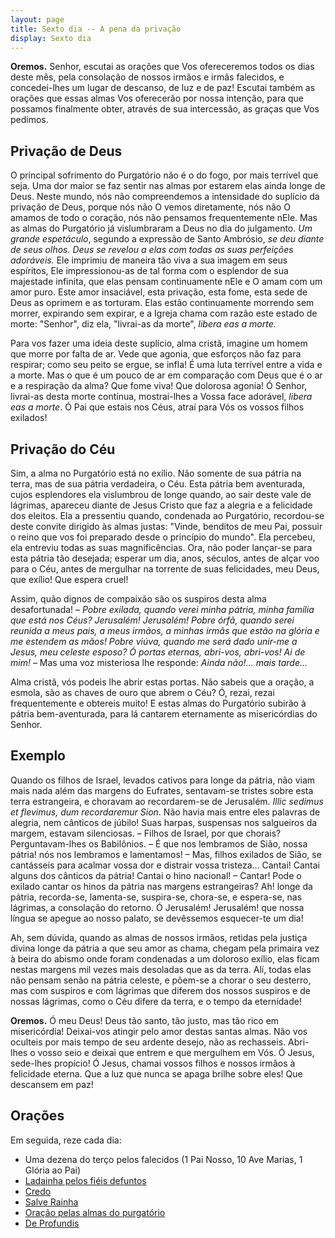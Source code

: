 ```yaml
---
layout: page
title: Sexto dia -- A pena da privação
display: Sexto dia
---
```



**Oremos.** Senhor, escutai as orações que Vos ofereceremos todos os dias deste mês, pela consolação de nossos irmãos e irmãs falecidos, e concedei-lhes um lugar de descanso, de luz e de paz! Escutai também as orações que essas almas Vos oferecerão por nossa intenção, para que possamos finalmente obter, através de sua intercessão, as graças que Vos pedimos.


## Privação de Deus

O principal sofrimento do Purgatório não é o do fogo, por mais terrível que seja. Uma dor maior se faz sentir nas almas por estarem elas ainda longe de Deus. Neste mundo, nós não compreendemos a intensidade do suplício da privação de Deus, porque nós não O vemos diretamente, nós não O amamos de todo o coração, nós não pensamos frequentemente nEle. Mas as almas do Purgatório já vislumbraram a Deus no dia do julgamento. _Um grande espetáculo_, segundo a expressão de Santo Ambrósio, _se deu diante de seus olhos. Deus se revelou a elas com todas as suas perfeições adoráveis._ Ele imprimiu de maneira tão viva a sua imagem em seus espíritos, Ele impressionou-as de tal forma com o esplendor de sua majestade infinita, que elas pensam continuamente nEle e O amam com um amor puro. Este amor insaciável, esta privação, esta fome, esta sede de Deus as oprimem e as torturam. Elas estão continuamente morrendo sem morrer, expirando sem expirar, e a Igreja chama com razão este estado de morte: "Senhor", diz ela, "livrai-as da morte", _libera eas a morte._

Para vos fazer uma ideia deste suplício, alma cristã, imagine um homem que morre por falta de ar. Vede que agonia, que esforços não faz para respirar; como seu peito se ergue, se infla! É uma luta terrível entre a vida e a morte. Mas o que é um pouco de ar em comparação com Deus que é o ar e a respiração da alma? Que fome viva! Que dolorosa agonia! Ó Senhor, livrai-as desta morte contínua, mostrai-lhes a Vossa face adorável, _libera eas a morte_. Ó Pai que estais nos Céus, atraí para Vós os vossos filhos exilados!


## Privação do Céu

Sim, a alma no Purgatório está no exílio. Não somente de sua pátria na terra, mas de sua pátria verdadeira, o Céu. Esta pátria bem aventurada, cujos esplendores ela vislumbrou de longe quando, ao sair deste vale de lágrimas, apareceu diante de Jesus Cristo que faz a alegria e a felicidade dos eleitos. Ela a pressentiu quando, condenada ao Purgatório, recordou-se deste convite dirigido às almas justas: "Vinde, benditos de meu Pai, possuir o reino que vos foi preparado desde o princípio do mundo". Ela percebeu, ela entreviu todas as suas magnificências. Ora, não poder lançar-se para esta pátria tão desejada; esperar um dia, anos, séculos, antes de alçar voo para o Céu, antes de mergulhar na torrente de suas felicidades, meu Deus, que exílio! Que espera cruel!

Assim, quão dignos de compaixão são os suspiros desta alma desafortunada! – _Pobre exilada, quando verei minha pátria, minha família que está nos Céus? Jerusalém! Jerusalém! Pobre órfã, quando serei reunida a meus pais, a meus irmãos, a minhas irmãs que estão na glória e me estendem as mãos! Pobre viúva, quando me será dado unir-me a Jesus, meu celeste esposo? Ó portas eternas, abri-vos, abri-vos! Ai de mim!_ – Mas uma voz misteriosa lhe responde: _Ainda não!... mais tarde..._

Alma cristã, vós podeis lhe abrir estas portas. Não sabeis que a oração, a esmola, são as chaves de ouro que abrem o Céu? Ó, rezai, rezai frequentemente e obtereis muito! E estas almas do Purgatório subirão à pátria bem-aventurada, para lá cantarem eternamente as misericórdias do Senhor.


## Exemplo

Quando os filhos de Israel, levados cativos para longe da pátria, não viam mais nada além das margens do Eufrates, sentavam-se tristes sobre esta terra estrangeira, e choravam ao recordarem-se de Jerusalém. _Illic sedimus et flevimus, dum recordaremur Sion_. Não havia mais entre eles palavras de alegria, nem cânticos de júbilo! Suas harpas, suspensas nos salgueiros da margem, estavam silenciosas. – Filhos de Israel, por que chorais? Perguntavam-lhes os Babilônios. – É que nos lembramos de Sião, nossa pátria! nós nos lembramos e lamentamos! – Mas, filhos exilados de Sião, se cantásseis para acalmar vossa dor e distrair vossa tristeza... Cantai! Cantai alguns dos cânticos da pátria! Cantai o hino nacional! – Cantar! Pode o exilado cantar os hinos da pátria nas margens estrangeiras? Ah! longe da pátria, recorda-se, lamenta-se, suspira-se, chora-se, e espera-se, nas lágrimas, a consolação do retorno. Ó Jerusalém! Jerusalém! que nossa língua se apegue ao nosso palato, se devêssemos esquecer-te um dia!

Ah, sem dúvida, quando as almas de nossos irmãos, retidas pela justiça divina longe da pátria a que seu amor as chama, chegam pela primaira vez à beira do abismo onde foram condenadas a um doloroso exílio, elas ficam nestas margens mil vezes mais desoladas que as da terra. Alí, todas elas não pensam senão na pátria celeste, e põem-se a chorar o seu desterro, mas com suspiros e com lágrimas que diferem dos nossos suspiros e de nossas lágrimas, como o Céu difere da terra, e o tempo da eternidade!


**Oremos.** Ó meu Deus! Deus tão santo, tão justo, mas tão rico em misericórdia! Deixai-vos atingir pelo amor destas santas almas. Não vos oculteis por mais tempo de seu ardente desejo, não as rechasseis. Abri-lhes o vosso seio e deixai que entrem e que mergulhem em Vós. Ó Jesus, sede-lhes propício! Ó Jesus, chamai vossos filhos e nossos irmãos à felicidade eterna. Que a luz que nunca se apaga brilhe sobre eles! Que descansem em paz!


## Orações 

Em seguida, reze cada dia:

- Uma dezena do terço pelos falecidos (1 Pai Nosso, 10 Ave Marias, 1 Glória ao Pai)
- [Ladainha pelos fiéis defuntos](ladainha.md)
- [Credo](credo.md)
- [Salve Rainha](salve_rainha.md)
- [Oração pelas almas do purgatório](oracao_pelas_almas.md)
- [De Profundis](de_profundis.md)

